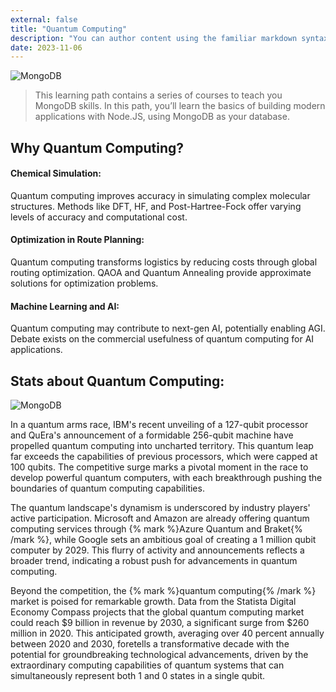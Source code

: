 ```yaml
---
external: false
title: "Quantum Computing"
description: "You can author content using the familiar markdown syntax you already know. All basic markdown syntax is supported."
date: 2023-11-06
---
```


![MongoDB](/images/qua.jpg)
>This learning path contains a series of courses to teach you MongoDB skills. In this path, you’ll learn the basics of building modern applications with Node.JS, using MongoDB as your database.


## Why Quantum Computing?


#### Chemical Simulation:

Quantum computing improves accuracy in simulating complex molecular structures.
Methods like DFT, HF, and Post-Hartree-Fock offer varying levels of accuracy and computational cost.

#### Optimization in Route Planning:

Quantum computing transforms logistics by reducing costs through global routing optimization.
QAOA and Quantum Annealing provide approximate solutions for optimization problems.

#### Machine Learning and AI:

Quantum computing may contribute to next-gen AI, potentially enabling AGI.
Debate exists on the commercial usefulness of quantum computing for AI applications.
## Stats about Quantum Computing:
![MongoDB](/images/qc.jpeg)

In a quantum arms race, IBM's recent unveiling of a 127-qubit processor and QuEra's announcement of a formidable 256-qubit machine have propelled quantum computing into uncharted territory. This quantum leap far exceeds the capabilities of previous processors, which were capped at 100 qubits. The competitive surge marks a pivotal moment in the race to develop powerful quantum computers, with each breakthrough pushing the boundaries of quantum computing capabilities.

The quantum landscape's dynamism is underscored by industry players' active participation. Microsoft and Amazon are already offering quantum computing services through {% mark %}Azure Quantum and Braket{% /mark %}, while Google sets an ambitious goal of creating a 1 million qubit computer by 2029. This flurry of activity and announcements reflects a broader trend, indicating a robust push for advancements in quantum computing.

Beyond the competition, the {% mark %}quantum computing{% /mark %} market is poised for remarkable growth. Data from the Statista Digital Economy Compass projects that the global quantum computing market could reach $9 billion in revenue by 2030, a significant surge from $260 million in 2020. This anticipated growth, averaging over 40 percent annually between 2020 and 2030, foretells a transformative decade with the potential for groundbreaking technological advancements, driven by the extraordinary computing capabilities of quantum systems that can simultaneously represent both 1 and 0 states in a single qubit.



